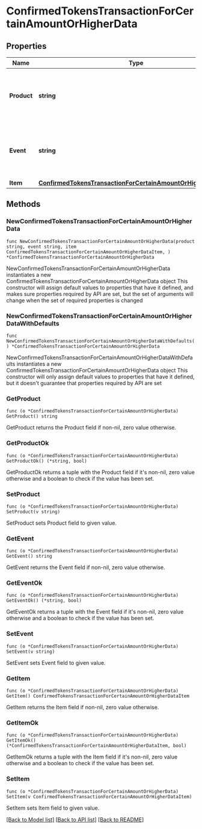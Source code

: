 # ConfirmedTokensTransactionForCertainAmountOrHigherData

## Properties

Name | Type | Description | Notes
------------ | ------------- | ------------- | -------------
**Product** | **string** | Represents the Crypto APIs 2.0 product which sends the callback. | 
**Event** | **string** | Defines the specific event, for which a callback subscription is set. | 
**Item** | [**ConfirmedTokensTransactionForCertainAmountOrHigherDataItem**](ConfirmedTokensTransactionForCertainAmountOrHigherDataItem.md) |  | 

## Methods

### NewConfirmedTokensTransactionForCertainAmountOrHigherData

`func NewConfirmedTokensTransactionForCertainAmountOrHigherData(product string, event string, item ConfirmedTokensTransactionForCertainAmountOrHigherDataItem, ) *ConfirmedTokensTransactionForCertainAmountOrHigherData`

NewConfirmedTokensTransactionForCertainAmountOrHigherData instantiates a new ConfirmedTokensTransactionForCertainAmountOrHigherData object
This constructor will assign default values to properties that have it defined,
and makes sure properties required by API are set, but the set of arguments
will change when the set of required properties is changed

### NewConfirmedTokensTransactionForCertainAmountOrHigherDataWithDefaults

`func NewConfirmedTokensTransactionForCertainAmountOrHigherDataWithDefaults() *ConfirmedTokensTransactionForCertainAmountOrHigherData`

NewConfirmedTokensTransactionForCertainAmountOrHigherDataWithDefaults instantiates a new ConfirmedTokensTransactionForCertainAmountOrHigherData object
This constructor will only assign default values to properties that have it defined,
but it doesn't guarantee that properties required by API are set

### GetProduct

`func (o *ConfirmedTokensTransactionForCertainAmountOrHigherData) GetProduct() string`

GetProduct returns the Product field if non-nil, zero value otherwise.

### GetProductOk

`func (o *ConfirmedTokensTransactionForCertainAmountOrHigherData) GetProductOk() (*string, bool)`

GetProductOk returns a tuple with the Product field if it's non-nil, zero value otherwise
and a boolean to check if the value has been set.

### SetProduct

`func (o *ConfirmedTokensTransactionForCertainAmountOrHigherData) SetProduct(v string)`

SetProduct sets Product field to given value.


### GetEvent

`func (o *ConfirmedTokensTransactionForCertainAmountOrHigherData) GetEvent() string`

GetEvent returns the Event field if non-nil, zero value otherwise.

### GetEventOk

`func (o *ConfirmedTokensTransactionForCertainAmountOrHigherData) GetEventOk() (*string, bool)`

GetEventOk returns a tuple with the Event field if it's non-nil, zero value otherwise
and a boolean to check if the value has been set.

### SetEvent

`func (o *ConfirmedTokensTransactionForCertainAmountOrHigherData) SetEvent(v string)`

SetEvent sets Event field to given value.


### GetItem

`func (o *ConfirmedTokensTransactionForCertainAmountOrHigherData) GetItem() ConfirmedTokensTransactionForCertainAmountOrHigherDataItem`

GetItem returns the Item field if non-nil, zero value otherwise.

### GetItemOk

`func (o *ConfirmedTokensTransactionForCertainAmountOrHigherData) GetItemOk() (*ConfirmedTokensTransactionForCertainAmountOrHigherDataItem, bool)`

GetItemOk returns a tuple with the Item field if it's non-nil, zero value otherwise
and a boolean to check if the value has been set.

### SetItem

`func (o *ConfirmedTokensTransactionForCertainAmountOrHigherData) SetItem(v ConfirmedTokensTransactionForCertainAmountOrHigherDataItem)`

SetItem sets Item field to given value.



[[Back to Model list]](../README.md#documentation-for-models) [[Back to API list]](../README.md#documentation-for-api-endpoints) [[Back to README]](../README.md)


